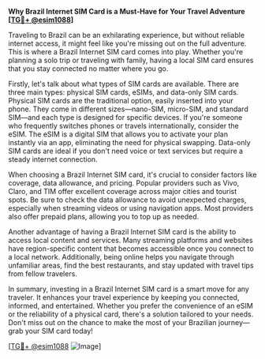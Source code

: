 **Why Brazil Internet SIM Card is a Must-Have for Your Travel Adventure [[TG💪+ @esim1088](https://t.me/s/esim1088)]**

Traveling to Brazil can be an exhilarating experience, but without reliable internet access, it might feel like you're missing out on the full adventure. This is where a Brazil Internet SIM card comes into play. Whether you're planning a solo trip or traveling with family, having a local SIM card ensures that you stay connected no matter where you go.

Firstly, let's talk about what types of SIM cards are available. There are three main types: physical SIM cards, eSIMs, and data-only SIM cards. Physical SIM cards are the traditional option, easily inserted into your phone. They come in different sizes—nano-SIM, micro-SIM, and standard SIM—and each type is designed for specific devices. If you're someone who frequently switches phones or travels internationally, consider the eSIM. The eSIM is a digital SIM that allows you to activate your plan instantly via an app, eliminating the need for physical swapping. Data-only SIM cards are ideal if you don't need voice or text services but require a steady internet connection.

When choosing a Brazil Internet SIM card, it's crucial to consider factors like coverage, data allowance, and pricing. Popular providers such as Vivo, Claro, and TIM offer excellent coverage across major cities and tourist spots. Be sure to check the data allowance to avoid unexpected charges, especially when streaming videos or using navigation apps. Most providers also offer prepaid plans, allowing you to top up as needed.

Another advantage of having a Brazil Internet SIM card is the ability to access local content and services. Many streaming platforms and websites have region-specific content that becomes accessible once you connect to a local network. Additionally, being online helps you navigate through unfamiliar areas, find the best restaurants, and stay updated with travel tips from fellow travelers.

In summary, investing in a Brazil Internet SIM card is a smart move for any traveler. It enhances your travel experience by keeping you connected, informed, and entertained. Whether you prefer the convenience of an eSIM or the reliability of a physical card, there's a solution tailored to your needs. Don't miss out on the chance to make the most of your Brazilian journey—grab your SIM card today! 

[[TG💪+ @esim1088](https://t.me/s/esim1088) ![Image](https://i.postimg.cc/Y0z9fWf4/image.png)]